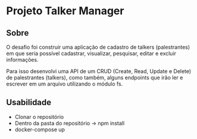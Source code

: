 <h1> Projeto Talker Manager </h1>
<h2>Sobre </h2>

<p> O desafio foi construir uma aplicação de cadastro de talkers (palestrantes) em que seria possível cadastrar, visualizar, pesquisar, editar e excluir informações. 

Para isso desenvolvi uma API de um CRUD (Create, Read, Update e Delete) de palestrantes (talkers), como também, alguns endpoints que irão ler e escrever em um arquivo utilizando o módulo fs. </p>

<h2> Usabilidade </h2>

<ul> 
<li>
   Clonar o repositório
</li>
<li>
  Dentro da pasta do repositório -> npm install
</li>
<li>
  docker-compose up
</li>
</ul>
